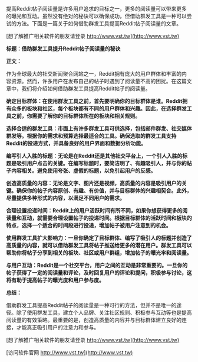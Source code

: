 提高Reddit帖子阅读量是许多用户追求的目标之一，更多的阅读量可以带来更多的曝光和互动。虽然没有绝对的秘诀可以确保成功，但借助群发工具是一种可以尝试的方法。下面是一篇关于如何借助群发工具提高Reddit帖子阅读量的文章。

[想了解推广相关软件的朋友请登录 http://www.vst.tw](http://www.vst.tw)

**标题：借助群发工具提升Reddit帖子阅读量的秘诀**

**正文：**

作为全球最大的社交新闻聚合网站之一，Reddit拥有庞大的用户群体和丰富的内容资源。然而，许多用户在发布自己的帖子时遇到了阅读量不高的困扰。在这篇文章中，我们将介绍如何借助群发工具提高Reddit帖子的阅读量。

**确定目标群体：在使用群发工具之前，首先要明确你的目标群体是谁。Reddit拥有众多的板块和社区，每个板块都有不同的用户群体和兴趣。因此，在选择群发工具之前，你需要了解你的目标群体所在的板块和相关规则。**

**选择合适的群发工具：市面上有许多群发工具可供选择，包括邮件群发、社交媒体群发等。根据你的需求和预算选择最适合的工具。确保选取的群发工具支持Reddit的投递方式，并具备良好的用户界面和数据分析功能。**

**编写引人入胜的标题：无论是在Reddit还是其他社交平台上，一个引人入胜的标题是吸引用户点击的关键。在编写标题时，要简洁明了、有趣吸引人，并与你的帖子内容相关。避免使用夸张、虚假的标题，以免引起用户的反感。**

**创造高质量的内容：无论是文字、图片还是视频，高质量的内容是吸引用户的关键。确保你的帖子内容原创、有趣、有价值，并与目标群体的兴趣相契合。此外，尽量提供多种形式的内容，以满足不同用户的需求。**

**合理设置投递时间：Reddit上的用户活跃时间有所不同，如果你想获得更多的阅读量和互动，就需要合理设置帖子的投递时间。根据目标群体的活跃时间和板块的特点，选择一个适合的时间段进行投递，增加帖子被用户注意到的机会。**

**使用群发工具扩大影响力：一旦你确定了目标群体、编写了吸引人的标题并创造了高质量的内容，就可以借助群发工具将帖子推送给更多的潜在用户。群发工具可以帮助你将帖子分享到相关的板块、社区或用户群组，增加帖子的曝光率和阅读量。**

**与用户互动：Reddit是一个社交平台，用户之间的互动是非常重要的。一旦你的帖子获得了一定的阅读量和评论，及时回复用户的评论和提问，积极参与讨论，这将有助于提高帖子的曝光度和用户参与度。**

**总结：**

借助群发工具提高Reddit帖子的阅读量是一种可行的方法，但并不是唯一的途径。除了使用群发工具，建立个人品牌、关注社区规则、积极参与互动等也是提高阅读量的有效策略。最重要的是，创造高质量的内容并与目标群体建立良好的连接，才能真正吸引用户的注意力和参与。

[想了解推广相关软件的朋友请登录 http://www.vst.tw](http://www.vst.tw)


[访问软件官网 http://www.vst.tw](http://www.vst.tw)
